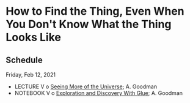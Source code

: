 # How to Find the Thing, Even When You Don't Know What the Thing Looks Like

## Schedule

Friday, Feb 12, 2021

 * LECTURE V  o  [Seeing More of the Universe](SeeingMoreOfTheUniverse.pdf); A. Goodman
 * NOTEBOOK V  o  [Exploration and Discovery With Glue](ExplorationAndDiscoveryWithGlue.pdf); A. Goodman